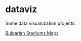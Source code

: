 # dataviz

Some data visualuzation projects.

<a href="https://pigeorgiev.github.io/dataviz/bulgarianstadiums" target="_blank">Bulgarian Stadiums Maps</a>
